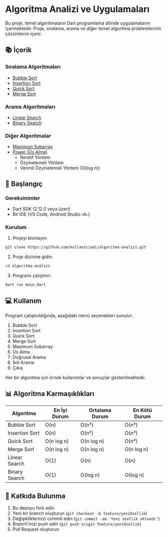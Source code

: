 # Algoritma Analizi ve Uygulamaları

Bu proje, temel algoritmaların Dart programlama dilinde uygulamalarını içermektedir. Proje, sıralama, arama ve diğer temel algoritma problemlerinin çözümlerini içerir.

## 📚 İçerik

### Sıralama Algoritmaları
- [Bubble Sort](algorithms/bubble_sort.dart)
- [Insertion Sort](algorithms/insertion_sort.dart)
- [Quick Sort](algorithms/quick_sort.dart)
- [Merge Sort](algorithms/merge_sort.dart)

### Arama Algoritmaları
- [Linear Search](algorithms/search.dart)
- [Binary Search](algorithms/search.dart)

### Diğer Algoritmalar
- [Maximum Subarray](algorithms/max_sub_array.dart)
- [Power (Üs Alma)](algorithms/power.dart)
  - İteratif Yöntem
  - Özyinelemeli Yöntem
  - Verimli Özyinelemeli Yöntem (O(log n))

## 🚀 Başlangıç

### Gereksinimler
- Dart SDK (2.12.0 veya üzeri)
- Bir IDE (VS Code, Android Studio vb.)

### Kurulum
1. Projeyi klonlayın:
```bash
git clone https://github.com/kullaniciadi/algoritma-analizi.git
```

2. Proje dizinine gidin:
```bash
cd algoritma-analizi
```

3. Programı çalıştırın:
```bash
dart run main.dart
```

## 💻 Kullanım

Program çalıştırıldığında, aşağıdaki menü seçenekleri sunulur:

1. Bubble Sort
2. Insertion Sort
3. Quick Sort
4. Merge Sort
5. Maximum Subarray
6. Üs Alma
7. Doğrusal Arama
8. İkili Arama
9. Çıkış

Her bir algoritma için örnek kullanımlar ve sonuçlar gösterilmektedir.

## 📊 Algoritma Karmaşıklıkları

| Algoritma | En İyi Durum | Ortalama Durum | En Kötü Durum |
|-----------|--------------|----------------|---------------|
| Bubble Sort | O(n) | O(n²) | O(n²) |
| Insertion Sort | O(n) | O(n²) | O(n²) |
| Quick Sort | O(n log n) | O(n log n) | O(n²) |
| Merge Sort | O(n log n) | O(n log n) | O(n log n) |
| Linear Search | O(1) | O(n) | O(n) |
| Binary Search | O(1) | O(log n) | O(log n) |

## 🤝 Katkıda Bulunma

1. Bu depoyu fork edin
2. Yeni bir branch oluşturun (`git checkout -b feature/yeniOzellik`)
3. Değişikliklerinizi commit edin (`git commit -am 'Yeni özellik eklendi'`)
4. Branch'inizi push edin (`git push origin feature/yeniOzellik`)
5. Pull Request oluşturun

